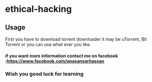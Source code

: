 # ethical-hacking



## Usage

First you have to download torrent downloader it may be uTorrent, Bit Torrent or you can use what ever you like.

#### if you want more information contact me on facebook :https://www.facebook.com/anasansarhassan

### Wish you good luck for learning
